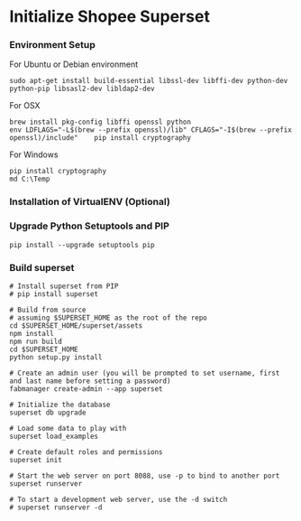 # Initialize Shopee Superset

### Environment Setup

For Ubuntu or Debian environment

	sudo apt-get install build-essential libssl-dev libffi-dev python-dev python-pip libsasl2-dev libldap2-dev

For OSX

	brew install pkg-config libffi openssl python
	env LDFLAGS="-L$(brew --prefix openssl)/lib" CFLAGS="-I$(brew --prefix openssl)/include" 	pip install cryptography

For Windows

	pip install cryptography
	md C:\Temp

### Installation of VirtualENV (Optional)



### Upgrade Python Setuptools and PIP

	pip install --upgrade setuptools pip
	

### Build superset

	# Install superset from PIP
	# pip install superset
	
	# Build from source
	# assuming $SUPERSET_HOME as the root of the repo
	cd $SUPERSET_HOME/superset/assets
	npm install
	npm run build
	cd $SUPERSET_HOME
	python setup.py install
	
	# Create an admin user (you will be prompted to set username, first and last name before setting a password)
	fabmanager create-admin --app superset
	
	# Initialize the database
	superset db upgrade
	
	# Load some data to play with
	superset load_examples
	
	# Create default roles and permissions
	superset init
	
	# Start the web server on port 8088, use -p to bind to another port
	superset runserver
	
	# To start a development web server, use the -d switch
	# superset runserver -d
